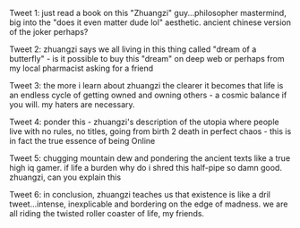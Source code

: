 Tweet 1:
just read a book on this "Zhuangzi" guy...philosopher mastermind, big into the "does it even matter dude lol" aesthetic. ancient chinese version of the joker perhaps?

Tweet 2:
zhuangzi says we all living in this thing called "dream of a butterfly" - is it possible to buy this "dream" on deep web or perhaps from my local pharmacist asking for a friend

Tweet 3:
the more i learn about zhuangzi the clearer it becomes that life is an endless cycle of getting owned and owning others - a cosmic balance if you will. my haters are necessary.

Tweet 4:
ponder this - zhuangzi's description of the utopia where people live with no rules, no titles, going from birth 2 death in perfect chaos - this is in fact the true essence of being Online

Tweet 5:
chugging mountain dew and pondering the ancient texts like a true high iq gamer. if life a burden why do i shred this half-pipe so damn good. zhuangzi, can you explain this

Tweet 6:
in conclusion, zhuangzi teaches us that existence is like a dril tweet...intense, inexplicable and bordering on the edge of madness. we are all riding the twisted roller coaster of life, my friends.